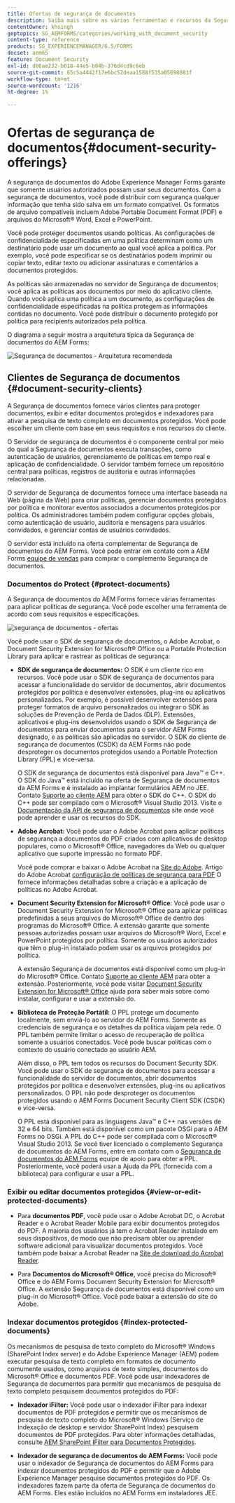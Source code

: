 ```yaml
---
title: Ofertas de segurança de documentos
description: Saiba mais sobre as várias ferramentas e recursos da Segurança de documentos AEM.
contentOwner: khsingh
geptopics: SG_AEMFORMS/categories/working_with_document_security
content-type: reference
products: SG_EXPERIENCEMANAGER/6.5/FORMS
docset: aem65
feature: Document Security
exl-id: d00ae232-b018-44e5-b04b-376d4cd9c6eb
source-git-commit: 65c5a4442f17e6bc52deaa1588f535a05698083f
workflow-type: tm+mt
source-wordcount: '1216'
ht-degree: 1%

---
```


# Ofertas de segurança de documentos{#document-security-offerings}

A segurança de documentos do Adobe Experience Manager Forms garante que somente usuários autorizados possam usar seus documentos. Com a segurança de documentos, você pode distribuir com segurança qualquer informação que tenha sido salva em um formato compatível. Os formatos de arquivo compatíveis incluem Adobe Portable Document Format (PDF) e arquivos do Microsoft® Word, Excel e PowerPoint.

Você pode proteger documentos usando políticas. As configurações de confidencialidade especificadas em uma política determinam como um destinatário pode usar um documento ao qual você aplica a política. Por exemplo, você pode especificar se os destinatários podem imprimir ou copiar texto, editar texto ou adicionar assinaturas e comentários a documentos protegidos.

As políticas são armazenadas no servidor de Segurança de documentos; você aplica as políticas aos documentos por meio do aplicativo cliente. Quando você aplica uma política a um documento, as configurações de confidencialidade especificadas na política protegem as informações contidas no documento. Você pode distribuir o documento protegido por política para recipients autorizados pela política.

O diagrama a seguir mostra a arquitetura típica da Segurança de documentos do AEM Forms:

![Segurança de documentos - Arquitetura recomendada](do-not-localize/document_security_architecture.png)

## Clientes de Segurança de documentos {#document-security-clients}

A Segurança de documentos fornece vários clientes para proteger documentos, exibir e editar documentos protegidos e indexadores para ativar a pesquisa de texto completo em documentos protegidos. Você pode escolher um cliente com base em seus requisitos e nos recursos do cliente.

O Servidor de segurança de documentos é o componente central por meio do qual a Segurança de documentos executa transações, como autenticação de usuários, gerenciamento de políticas em tempo real e aplicação de confidencialidade. O servidor também fornece um repositório central para políticas, registros de auditoria e outras informações relacionadas.

O servidor de Segurança de documentos fornece uma interface baseada na Web (página da Web) para criar políticas, gerenciar documentos protegidos por política e monitorar eventos associados a documentos protegidos por política. Os administradores também podem configurar opções globais, como autenticação de usuário, auditoria e mensagens para usuários convidados, e gerenciar contas de usuários convidados.

O servidor está incluído na oferta complementar de Segurança de documentos do AEM Forms. Você pode entrar em contato com a AEM Forms [equipe de vendas](https://business.adobe.com/request-consultation/experience-cloud.html?s_osc=70114000002JNwKAAW&amp;s_iid=70114000002JHs3AAG) para comprar o complemento Segurança de documentos.

### Documentos do Protect {#protect-documents}

A Segurança de documentos do AEM Forms fornece várias ferramentas para aplicar políticas de segurança. Você pode escolher uma ferramenta de acordo com seus requisitos e especificações.

![segurança de documentos - ofertas](assets/document-security-offerings.png)

Você pode usar o SDK de segurança de documentos, o Adobe Acrobat, o Document Security Extension for Microsoft® Office ou a Portable Protection Library para aplicar e rastrear as políticas de segurança:

* **SDK de segurança de documentos:** O SDK é um cliente rico em recursos. Você pode usar o SDK de segurança de documentos para acessar a funcionalidade do servidor de documentos, abrir documentos protegidos por política e desenvolver extensões, plug-ins ou aplicativos personalizados. Por exemplo, é possível desenvolver extensões para proteger formatos de arquivo personalizados ou integrar o SDK às soluções de Prevenção de Perda de Dados (DLP). Extensões, aplicativos e plug-ins desenvolvidos usando o SDK de Segurança de documentos para enviar documentos para o servidor AEM Forms designado, e as políticas são aplicadas no servidor. O SDK do cliente de segurança de documentos (CSDK) da AEM Forms não pode desproteger os documentos protegidos usando a Portable Protection Library (PPL) e vice-versa.

  O SDK de segurança de documentos está disponível para Java™ e C++. O SDK do Java™ está incluído na oferta de Segurança de documentos da AEM Forms e é instalado ao implantar formulários AEM no JEE. Contato [Suporte ao cliente AEM](https://experienceleague.adobe.com/?support-solution=General&amp;support-tab=home#support) para obter o SDK do C++. O SDK do C++ pode ser compilado com o Microsoft® Visual Studio 2013. Visite o [Documentação da API de segurança de documentos](https://help.adobe.com/en_US/livecycle/11.0/Services/WS92d06802c76abadb76c48dfe12dbeb3e281-7ff0.2.html) site onde você pode aprender e usar os recursos do SDK.

* **Adobe Acrobat:** Você pode usar o Adobe Acrobat para aplicar políticas de segurança a documentos do PDF criados com aplicativos de desktop populares, como o Microsoft® Office, navegadores da Web ou qualquer aplicativo que suporte impressão no formato PDF.

  Você pode comprar e baixar o Adobe Acrobat na [Site do Adobe](https://www.adobe.com/acrobat/free-trial-download.html). Artigo do Adobe Acrobat [configuração de políticas de segurança para PDF](https://helpx.adobe.com/acrobat/using/setting-security-policies-pdfs.html) O fornece informações detalhadas sobre a criação e a aplicação de políticas no Adobe Acrobat.

* **Document Security Extension for Microsoft® Office**: Você pode usar o Document Security Extension for Microsoft® Office para aplicar políticas predefinidas a seus arquivos do Microsoft® Office de dentro dos programas do Microsoft® Office. A extensão garante que somente pessoas autorizadas possam usar arquivos do Microsoft® Word, Excel e PowerPoint protegidos por política. Somente os usuários autorizados que têm o plug-in instalado podem usar os arquivos protegidos por política.

  A extensão Segurança de documentos está disponível como um plug-in do Microsoft® Office. Contato [Suporte ao cliente AEM](https://helpx.adobe.com/ca/marketing-cloud/contact-support.html) para obter a extensão. Posteriormente, você pode visitar [Document Security Extension for Microsoft® Office](https://experienceleague.adobe.com/docs/experience-manager-document-security/using/download-installer.html?lang=pt-BR) ajuda para saber mais sobre como instalar, configurar e usar a extensão do.

* **Biblioteca de Proteção Portátil:** O PPL protege um documento localmente, sem enviá-lo ao servidor do AEM Forms. Somente as credenciais de segurança e os detalhes da política viajam pela rede. O PPL também permite limitar o acesso de recuperação de política somente a usuários conectados. Você pode buscar políticas com o contexto do usuário conectado ao usuário AEM.

  Além disso, o PPL tem todos os recursos do Document Security SDK. Você pode usar o SDK de segurança de documentos para acessar a funcionalidade do servidor de documentos, abrir documentos protegidos por política e desenvolver extensões, plug-ins ou aplicativos personalizados. O PPL não pode desproteger os documentos protegidos usando o AEM Forms Document Security Client SDK (CSDK) e vice-versa.

  O PPL está disponível para as linguagens Java™ e C++ nas versões de 32 e 64 bits. Também está disponível como um pacote OSGi para o AEM Forms no OSGi. A PPL do C++ pode ser compilada com o Microsoft® Visual Studio 2013. Se você tiver licenciado o complemento Segurança de documentos do AEM Forms, entre em contato com o [Segurança de documentos do AEM Forms](https://experienceleague.adobe.com/?support-solution=General&amp;support-tab=home#support) equipe de apoio para obter a PPL. Posteriormente, você poderá usar a Ajuda da PPL (fornecida com a biblioteca) para configurar e usar a PPL.

### Exibir ou editar documentos protegidos {#view-or-edit-protected-documents}

* Para **documentos PDF**, você pode usar o Adobe Acrobat DC, o Acrobat Reader e o Acrobat Reader Mobile para exibir documentos protegidos do PDF. A maioria dos usuários já tem o Acrobat Reader instalado em seus dispositivos, de modo que não precisam obter ou aprender software adicional para visualizar documentos protegidos. Você também pode baixar a Acrobat Reader na [Site de download do Acrobat Reader](https://get.adobe.com/reader/).

* Para **Documentos do Microsoft® Office**, você precisa do Microsoft® Office e do AEM Forms Document Security Extension for Microsoft® Office. A extensão Segurança de documentos está disponível como um plug-in do Microsoft® Office. Você pode baixar a extensão do site do Adobe.

### Indexar documentos protegidos {#index-protected-documents}

Os mecanismos de pesquisa de texto completo do Microsoft® Windows (SharePoint Index server) e do Adobe Experience Manager (AEM) podem executar pesquisa de texto completo em formatos de documento comumente usados, como arquivos de texto simples, documentos do Microsoft® Office e documentos PDF. Você pode usar indexadores de Segurança de documentos para permitir que mecanismos de pesquisa de texto completo pesquisem documentos protegidos do PDF:

* **Indexador iFilter:** Você pode usar o indexador iFilter para indexar documentos de PDF protegidos e permitir que os mecanismos de pesquisa de texto completo do Microsoft® Windows (Serviço de indexação de desktop e servidor SharePoint Index) pesquisem documentos de PDF protegidos. Para obter informações detalhadas, consulte [AEM SharePoint IFilter para Documentos Protegidos](assets/sharepoint-ifilter-doc-security.pdf).

* **Indexador de segurança de documentos do AEM Forms:** Você pode usar o indexador de Segurança de documentos do AEM Forms para indexar documentos protegidos do PDF e permitir que o Adobe Experience Manager pesquise documentos protegidos do PDF. Os indexadores fazem parte da oferta de Segurança de documentos do AEM Forms. Eles estão incluídos no AEM Forms em instaladores JEE.
